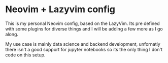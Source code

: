 # Neovim + Lazyvim config

This is my personal Neovim config, based on the LazyVim. Its pre defined with some plugins for diverse things and I will be adding a few more as I go along.

My use case is mainly data science and backend development, unfornatly there isn't a good support for jupyter notebooks so its the only thing I don't code on this setup.


